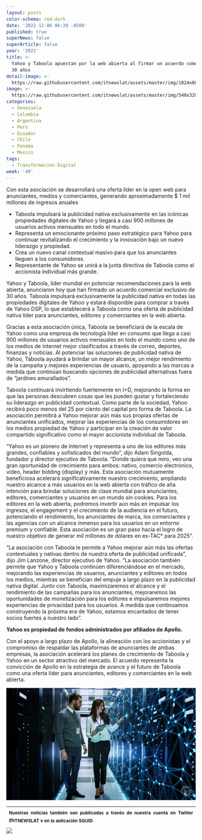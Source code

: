 ```yaml
---
layout: posts
color-schema: red-dark
date: '2022-12-06 06:20 -0500'
published: true
superNews: false
superArticle: false
year: '2022'
title: >-
  Yahoo y Taboola apuestan por la web abierta al firmar un acuerdo comercial por
  30 años
detail-image: >-
  https://raw.githubusercontent.com/itnewslat/assets/master/img/1024x680/Conexion-Internet-g.jpg
image: >-
  https://raw.githubusercontent.com/itnewslat/assets/master/img/540x320/Conexion-Internet-p.jpg
categories:
  - Venezuela
  - Colombia
  - Argentina
  - Perú
  - Ecuador
  - Chile
  - Panama
  - Mexico
tags:
  - Transformación Digital
week: '49'
---
```

Con esta asociación se desarrollará una oferta líder en la open web para anunciantes, medios y comerciantes, generando aproximadamente $ 1 mil millones de ingresos anuales

- Taboola impulsará la publicidad nativa exclusivamente en las icónicas propiedades digitales de Yahoo y llegará a casi 900 millones de usuarios activos mensuales en todo el mundo.
- Representa un emocionante próximo paso estratégico para Yahoo para continuar revitalizando el crecimiento y la innovación bajo un nuevo liderazgo y propiedad.
- Crea un nuevo canal contextual masivo para que los anunciantes lleguen a los consumidores.
- Representante de Yahoo se unirá a la junta directiva de Taboola como el accionista individual más grande.
 
Yahoo y Taboola, líder mundial en potenciar recomendaciones para la web abierta, anunciaron hoy que han firmado un acuerdo comercial exclusivo de 30 años. Taboola impulsará exclusivamente la publicidad nativa en todas las propiedades digitales de Yahoo y estará disponible para comprar a través de Yahoo DSP, lo que establecerá a Taboola como una oferta de publicidad nativa líder para anunciantes, editores y comerciantes en la web abierta.
 
Gracias a esta asociación única, Taboola se beneficiará de la escala de Yahoo como una empresa de tecnología líder en consumo que llega a casi 900 millones de usuarios activos mensuales en todo el mundo como uno de los medios de internet mejor clasificados a través de correo, deportes, finanzas y noticias. Al potenciar las soluciones de publicidad nativa de Yahoo, Taboola ayudará a brindar un mayor alcance, un mejor rendimiento de la campaña y mejores experiencias de usuario, apoyando a las marcas a medida que continúan buscando opciones de publicidad alternativas fuera de “jardines amurallados”. 
 
Taboola continuará invirtiendo fuertemente en I+D, mejorando la forma en que las personas descubren cosas que les pueden gustar y fortaleciendo su liderazgo en publicidad contextual. Como parte de la sociedad, Yahoo recibirá poco menos del 25 por ciento del capital pro forma de Taboola. La asociación permitirá a Yahoo mejorar aún más sus propias ofertas de anunciantes unificados, mejorar las experiencias de los consumidores en los medios propiedad de Yahoo y participar en la creación de valor compartido significativo como el mayor accionista individual de Taboola.
 
“Yahoo es un pionero de Internet y representa a uno de los editores más grandes, confiables y sofisticados del mundo”, dijo Adam Singolda, fundador y director ejecutivo de Taboola. “Donde quiera que miro, veo una gran oportunidad de crecimiento para ambos: nativo, comercio electrónico, video, header bidding (display) y más. Esta asociación mutuamente beneficiosa acelerará significativamente nuestro crecimiento, ampliando nuestro alcance a más usuarios en la web abierta con tráfico de alta intención para brindar soluciones de clase mundial para anunciantes, editores, comerciantes y usuarios en un mundo sin cookies. Para los editores en la web abierta, podremos invertir aún más en impulsar los ingresos, el engagement y el crecimiento de la audiencia en el futuro, potenciando el rendimiento, los anunciantes de marca, los comerciantes y las agencias con un alcance inmenso para los usuarios en un entorno premium y confiable. Esta asociación es un gran paso hacia el logro de nuestro objetivo de generar mil millones de dólares en ex-TAC* para 2025”.
 
“La asociación con Taboola le permite a Yahoo mejorar aún más las ofertas contextuales y nativas dentro de nuestra oferta de publicidad unificada”, dijo Jim Lanzone, director ejecutivo de Yahoo. “La asociación también permite que Yahoo y Taboola continúen diferenciándose en el mercado, mejorando las experiencias de usuarios, anunciantes y editores en todos los medios, mientras se benefician del empuje a largo plazo en la publicidad nativa digital. Junto con Taboola, maximizaremos el alcance y el rendimiento de las campañas para los anunciantes, mejoraremos las oportunidades de monetización para los editores e impulsaremos mejores experiencias de privacidad para los usuarios. A medida que continuamos construyendo la próxima era de Yahoo, estamos encantados de tener socios fuertes a nuestro lado”.
 
**Yahoo es propiedad de fondos administrados por afiliados de Apollo.**
 
Con el apoyo a largo plazo de Apollo, la alineación con los accionistas y el compromiso de respaldar las plataformas de anunciantes de ambas empresas, la asociación acelerará los planes de crecimiento de Taboola y Yahoo en un sector atractivo del mercado. El acuerdo representa la convicción de Apollo en la estrategia de avance y el futuro de Taboola como una oferta líder para anunciantes, editores y comerciantes en la web abierta.

![](https://raw.githubusercontent.com/itnewslat/assets/master/img/540x320/Conexion-Internet-p.jpg)

<table style="height: 42px;" width="569">
<tbody>
<tr>
<td style="text-align: justify;"><sub><strong>Nuestras noticias también son publicadas a través de nuestra cuenta en Twitter <a href="https://twitter.com/itnewslat?lang=es">@ITNEWSLAT</a> y en la aplicación <a href="https://squidapp.co/en/">SQUID</a></strong></sub></td>
</tr>
</tbody>
</table>

<img src="https://tracker.metricool.com/c3po.jpg?hash=56f88a41e39ab42c063cc51676587a04"/>